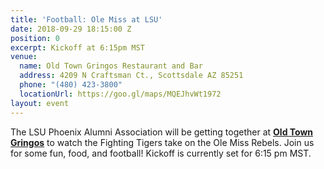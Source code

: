 ```yaml
---
title: 'Football: Ole Miss at LSU'
date: 2018-09-29 18:15:00 Z
position: 0
excerpt: Kickoff at 6:15pm MST
venue:
  name: Old Town Gringos Restaurant and Bar
  address: 4209 N Craftsman Ct., Scottsdale AZ 85251
  phone: "(480) 423-3800"
  locationUrl: https://goo.gl/maps/MQEJhvWt1972
layout: event
---
```


The LSU Phoenix Alumni Association will be getting together at [**Old Town Gringos**](http://www.oldtowngringos.com) to watch the Fighting Tigers take on the Ole Miss Rebels. Join us for some fun, food, and football! Kickoff is currently set for 6:15 pm MST.